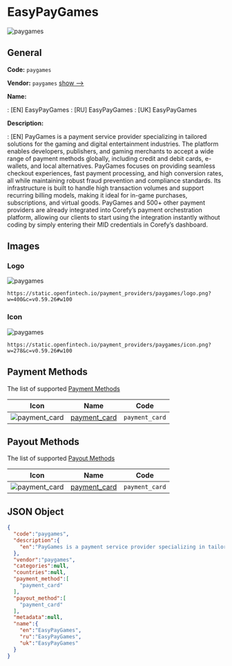 
# EasyPayGames 
![paygames](https://static.openfintech.io/payment_providers/paygames/logo.png?w=400&c=v0.59.26#w100)  

## General 
 
**Code:** `paygames` 
 
**Vendor:** `paygames` [show -->](/vendors/paygames/) 
 
**Name:** 
 
:	[EN] EasyPayGames 
:	[RU] EasyPayGames 
:	[UK] EasyPayGames 
 
**Description:** 
 
: [EN] PayGames is a payment service provider specializing in tailored solutions for the gaming and digital entertainment industries. The platform enables developers, publishers, and gaming merchants to accept a wide range of payment methods globally, including credit and debit cards, e-wallets, and local alternatives. PayGames focuses on providing seamless checkout experiences, fast payment processing, and high conversion rates, all while maintaining robust fraud prevention and compliance standards. Its infrastructure is built to handle high transaction volumes and support recurring billing models, making it ideal for in-game purchases, subscriptions, and virtual goods. PayGames and 500+ other payment providers are already integrated into Corefy’s payment orchestration platform, allowing our clients to start using the integration instantly without coding by simply entering their MID credentials in Corefy’s dashboard. 
 

## Images 

### Logo 
 
![paygames](https://static.openfintech.io/payment_providers/paygames/logo.png?w=400&c=v0.59.26#w100)  

```
https://static.openfintech.io/payment_providers/paygames/logo.png?w=400&c=v0.59.26#w100
```  

### Icon 
 
![paygames](https://static.openfintech.io/payment_providers/paygames/icon.png?w=278&c=v0.59.26#w100)  

```
https://static.openfintech.io/payment_providers/paygames/icon.png?w=278&c=v0.59.26#w100
```  

## Payment Methods 
 
The list of supported [Payment Methods](/payment-methods/) 

|Icon|Name|Code| 
|:---:|:---:|:---:| 
|![payment_card](https://static.openfintech.io/payment_methods/payment_card/icon.svg?w=278&c=v0.59.26#w100) |[payment_card](/payment-methods/payment_card/)|`payment_card`| 
 

## Payout Methods 
 
The list of supported [Payout Methods](/payout-methods/) 

|Icon|Name|Code| 
|:---:|:---:|:---:| 
|![payment_card](https://static.openfintech.io/payout_methods/payment_card/icon.svg?w=278&c=v0.59.26#w40) |[payment_card](payout-methodspayment_card/)|`payment_card`| 
 

## JSON Object 

```json
{
  "code":"paygames",
  "description":{
    "en":"PayGames is a payment service provider specializing in tailored solutions for the gaming and digital entertainment industries. The platform enables developers, publishers, and gaming merchants to accept a wide range of payment methods globally, including credit and debit cards, e-wallets, and local alternatives. PayGames focuses on providing seamless checkout experiences, fast payment processing, and high conversion rates, all while maintaining robust fraud prevention and compliance standards. Its infrastructure is built to handle high transaction volumes and support recurring billing models, making it ideal for in-game purchases, subscriptions, and virtual goods. PayGames and 500+ other payment providers are already integrated into Corefy\u2019s payment orchestration platform, allowing our clients to start using the integration instantly without coding by simply entering their MID credentials in Corefy\u2019s dashboard."
  },
  "vendor":"paygames",
  "categories":null,
  "countries":null,
  "payment_method":[
    "payment_card"
  ],
  "payout_method":[
    "payment_card"
  ],
  "metadata":null,
  "name":{
    "en":"EasyPayGames",
    "ru":"EasyPayGames",
    "uk":"EasyPayGames"
  }
}
```  
